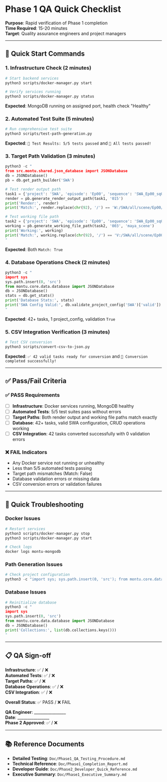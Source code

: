 # Phase 1 QA Quick Checklist

**Purpose**: Rapid verification of Phase 1 completion  
**Time Required**: 15-20 minutes  
**Target**: Quality assurance engineers and project managers  

---

## 🚀 Quick Start Commands

### 1. Infrastructure Check (2 minutes)
```bash
# Start backend services
python3 scripts/docker-manager.py start

# Verify services running
python3 scripts/docker-manager.py status
```
**Expected**: MongoDB running on assigned port, health check "Healthy"

### 2. Automated Test Suite (5 minutes)
```bash
# Run comprehensive test suite
python3 scripts/test-path-generation.py
```
**Expected**: `🎯 Test Results: 5/5 tests passed` and `🎉 All tests passed!`

### 3. Target Path Validation (3 minutes)
```python
python3 -c "
from src.montu.shared.json_database import JSONDatabase
db = JSONDatabase()
pb = db.get_path_builder('SWA')

# Test render output path
task1 = {'project': 'SWA', 'episode': 'Ep00', 'sequence': 'SWA_Ep00_sq0010', 'shot': 'SWA_Ep00_SH0020', 'task': 'comp'}
render = pb.generate_render_output_path(task1, '015')
print('Render:', render)
print('Match:', render.replace(chr(92), '/') == 'W:/SWA/all/scene/Ep00/sq0010/SH0020/comp/version/v015/')

# Test working file path  
task2 = {'project': 'SWA', 'episode': 'Ep00', 'sequence': 'SWA_Ep00_sq0020', 'shot': 'SWA_Ep00_SH0090', 'task': 'lighting'}
working = pb.generate_working_file_path(task2, '003', 'maya_scene')
print('Working:', working)
print('Match:', working.replace(chr(92), '/') == 'V:/SWA/all/scene/Ep00/sq0020/SH0090/lighting/version/Ep00_sq0020_SH0090_lighting_master_v003.ma')
"
```
**Expected**: Both `Match: True`

### 4. Database Operations Check (2 minutes)
```python
python3 -c "
import sys
sys.path.insert(0, 'src')
from montu.core.data.database import JSONDatabase
db = JSONDatabase()
stats = db.get_stats()
print('Database Stats:', stats)
print('SWA Config Valid:', db.validate_project_config('SWA')['valid'])
"
```
**Expected**: 42+ tasks, 1 project_config, validation `True`

### 5. CSV Integration Verification (3 minutes)
```bash
# Test CSV conversion
python3 scripts/convert-csv-to-json.py
```
**Expected**: `✅ 42 valid tasks ready for conversion` and `🎉 Conversion completed successfully!`

---

## ✅ Pass/Fail Criteria

### ✅ PASS Requirements
- [ ] **Infrastructure**: Docker services running, MongoDB healthy
- [ ] **Automated Tests**: 5/5 test suites pass without errors
- [ ] **Target Paths**: Both render output and working file paths match exactly
- [ ] **Database**: 42+ tasks, valid SWA configuration, CRUD operations working
- [ ] **CSV Integration**: 42 tasks converted successfully with 0 validation errors

### ❌ FAIL Indicators
- Any Docker service not running or unhealthy
- Less than 5/5 automated tests passing
- Target path mismatches (Match: False)
- Database validation errors or missing data
- CSV conversion errors or validation failures

---

## 🔧 Quick Troubleshooting

### Docker Issues
```bash
# Restart services
python3 scripts/docker-manager.py stop
python3 scripts/docker-manager.py start

# Check logs
docker logs montu-mongodb
```

### Path Generation Issues
```python
# Check project configuration
python3 -c "import sys; sys.path.insert(0, 'src'); from montu.core.data.database import JSONDatabase; print(JSONDatabase().validate_project_config('SWA'))"
```

### Database Issues
```python
# Reinitialize database
python3 -c "
import sys
sys.path.insert(0, 'src')
from montu.core.data.database import JSONDatabase
db = JSONDatabase()
print('Collections:', list(db.collections.keys()))
"
```

---

## 📋 QA Sign-off

**Infrastructure**: ✅ / ❌  
**Automated Tests**: ✅ / ❌  
**Target Paths**: ✅ / ❌  
**Database Operations**: ✅ / ❌  
**CSV Integration**: ✅ / ❌  

**Overall Status**: ✅ PASS / ❌ FAIL  

**QA Engineer**: ________________  
**Date**: ________________  
**Phase 2 Approved**: ✅ / ❌  

---

## 📚 Reference Documents

- **Detailed Testing**: `Doc/Phase1_QA_Testing_Procedure.md`
- **Technical Reference**: `Doc/Phase1_Completion_Report.md`
- **Developer Guide**: `Doc/Phase2_Developer_Quick_Reference.md`
- **Executive Summary**: `Doc/Phase1_Executive_Summary.md`
